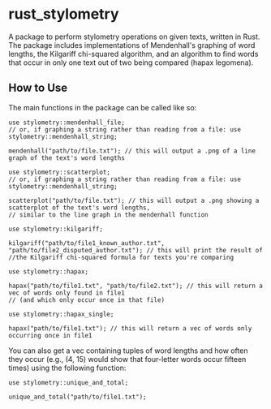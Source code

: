 # rust_stylometry
A package to perform stylometry operations on given texts, written in Rust. The package includes implementations of Mendenhall's graphing of word lengths, the Kilgariff chi-squared algorithm, and an algorithm to find words that occur in only one text out of two being compared (hapax legomena).

## How to Use
The main functions in the package can be called like so:

```
use stylometry::mendenhall_file;
// or, if graphing a string rather than reading from a file: use stylometry::mendenhall_string;

mendenhall("path/to/file.txt"); // this will output a .png of a line graph of the text's word lengths
```
```
use stylometry::scatterplot;
// or, if graphing a string rather than reading from a file: use stylometry::mendenhall_string;

scatterplot("path/to/file.txt"); // this will output a .png showing a scatterplot of the text's word lengths, 
// similar to the line graph in the mendenhall function
```

```
use stylometry::kilgariff;

kilgariff("path/to/file1_known_author.txt", "path/to/file2_disputed_author.txt"); // this will print the result of 
//the Kilgariff chi-squared formula for texts you're comparing
```

```
use stylometry::hapax;

hapax("path/to/file1.txt", "path/to/file2.txt"); // this will return a vec of words only found in file1 
// (and which only occur once in that file)
```
```
use stylometry::hapax_single;

hapax("path/to/file1.txt"); // this will return a vec of words only occurring once in file1

```
You can also get a vec containing tuples of word lengths and how often they occur (e.g., (4, 15) would show that four-letter words occur fifteen times) using the following function:
```
use stylometry::unique_and_total;

unique_and_total("path/to/file1.txt");
```
